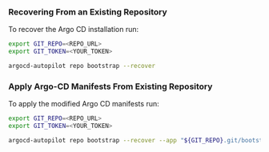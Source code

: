 ### Recovering From an Existing Repository
To recover the Argo CD installation run:
```bash
export GIT_REPO=<REPO_URL>
export GIT_TOKEN=<YOUR_TOKEN>

argocd-autopilot repo bootstrap --recover
```

### Apply Argo-CD Manifests From Existing Repository
To apply the modified Argo CD manifests run:
```bash
export GIT_REPO=<REPO_URL>
export GIT_TOKEN=<YOUR_TOKEN>

argocd-autopilot repo bootstrap --recover --app "${GIT_REPO}.git/bootstrap/argo-cd"
```
